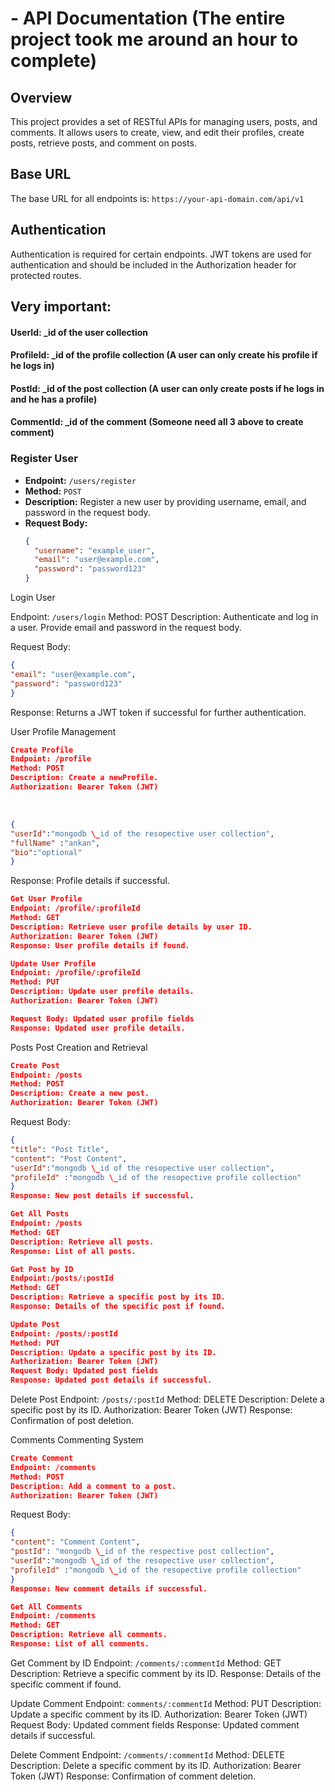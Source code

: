 # - API Documentation (The entire project took me around an hour to complete)

## Overview

This project provides a set of RESTful APIs for managing users, posts, and comments. It allows users to create, view, and edit their profiles, create posts, retrieve posts, and comment on posts.

## Base URL

The base URL for all endpoints is: `https://your-api-domain.com/api/v1`

## Authentication

Authentication is required for certain endpoints. JWT tokens are used for authentication and should be included in the Authorization header for protected routes.

## Very important:

#### UserId: \_id of the user collection

#### ProfileId: \_id of the profile collection (A user can only create his profile if he logs in)

#### PostId: \_id of the post collection (A user can only create posts if he logs in and he has a profile)

#### CommentId: \_id of the comment (Someone need all 3 above to create comment)

### Register User

- **Endpoint:** `/users/register`
- **Method:** `POST`
- **Description:** Register a new user by providing username, email, and password in the request body.
- **Request Body:**
  ```json
  {
    "username": "example_user",
    "email": "user@example.com",
    "password": "password123"
  }
  ```

Login User

Endpoint: `/users/login`
Method: POST
Description: Authenticate and log in a user. Provide email and password in the request body.

Request Body:
```json
{
"email": "user@example.com",
"password": "password123"
}
```
Response: Returns a JWT token if successful for further authentication.

User Profile Management
</br>
``` json
Create Profile
Endpoint: /profile
Method: POST
Description: Create a newProfile.
Authorization: Bearer Token (JWT)
```
</br>

```json
{
"userId":"mongodb \_id of the resopective user collection",
"fullName" :"ankan",
"bio":"optional"
}
```

Response: Profile details if successful.
``` json
Get User Profile
Endpoint: /profile/:profileId
Method: GET
Description: Retrieve user profile details by user ID.
Authorization: Bearer Token (JWT)
Response: User profile details if found.
```
```json
Update User Profile
Endpoint: /profile/:profileId
Method: PUT
Description: Update user profile details.
Authorization: Bearer Token (JWT)

Request Body: Updated user profile fields
Response: Updated user profile details.
```

Posts
Post Creation and Retrieval

```json
Create Post
Endpoint: /posts
Method: POST
Description: Create a new post.
Authorization: Bearer Token (JWT)
```
Request Body:
``` json
{
"title": "Post Title",
"content": "Post Content",
"userId":"mongodb \_id of the resopective user collection",
"profileId" :"mongodb \_id of the resopective profile collection"
}
Response: New post details if successful.
```
```json
Get All Posts
Endpoint: /posts
Method: GET
Description: Retrieve all posts.
Response: List of all posts.
```

```json
Get Post by ID
Endpoint:/posts/:postId
Method: GET
Description: Retrieve a specific post by its ID.
Response: Details of the specific post if found.
```

```json
Update Post
Endpoint: /posts/:postId
Method: PUT
Description: Update a specific post by its ID.
Authorization: Bearer Token (JWT)
Request Body: Updated post fields
Response: Updated post details if successful.
```
Delete Post
Endpoint: `/posts/:postId`
Method: DELETE
Description: Delete a specific post by its ID.
Authorization: Bearer Token (JWT)
Response: Confirmation of post deletion.

Comments
Commenting System
```json
Create Comment
Endpoint: /comments
Method: POST
Description: Add a comment to a post.
Authorization: Bearer Token (JWT)
```

Request Body:
```json
{
"content": "Comment Content",
"postId": "mongodb \_id of the respective post collection",
"userId":"mongodb \_id of the resopective user collection",
"profileId" :"mongodb \_id of the resopective profile collection"
}
Response: New comment details if successful.
```

``` json
Get All Comments
Endpoint: /comments
Method: GET
Description: Retrieve all comments.
Response: List of all comments.
```

Get Comment by ID
Endpoint: `/comments/:commentId`
Method: GET
Description: Retrieve a specific comment by its ID.
Response: Details of the specific comment if found.


Update Comment
Endpoint: `comments/:commentId`
Method: PUT
Description: Update a specific comment by its ID.
Authorization: Bearer Token (JWT)
Request Body: Updated comment fields
Response: Updated comment details if successful.


Delete Comment
Endpoint: `/comments/:commentId`
Method: DELETE
Description: Delete a specific comment by its ID.
Authorization: Bearer Token (JWT)
Response: Confirmation of comment deletion.
